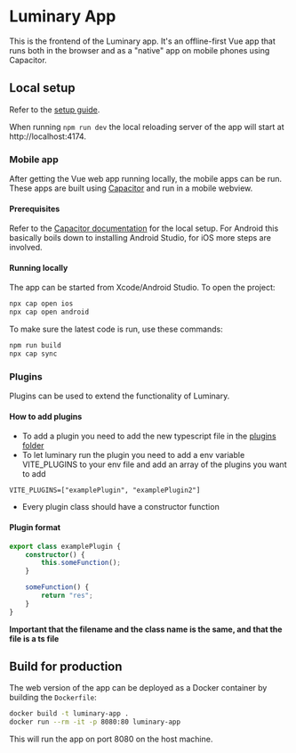 # Luminary App

This is the frontend of the Luminary app. It's an offline-first Vue app that runs both in the browser and as a "native" app on mobile phones using Capacitor.

## Local setup

Refer to the [setup guide](../docs/setup-vue-app.md).

When running `npm run dev` the local reloading server of the app will start at http://localhost:4174.

### Mobile app

After getting the Vue web app running locally, the mobile apps can be run. These apps are built using [Capacitor](https://capacitorjs.com/) and run in a mobile webview.

#### Prerequisites

Refer to the [Capacitor documentation](https://capacitorjs.com/docs/getting-started/environment-setup) for the local setup. For Android this basically boils down to installing Android Studio, for iOS more steps are involved.

#### Running locally

The app can be started from Xcode/Android Studio. To open the project:

```sh
npx cap open ios
npx cap open android
```

To make sure the latest code is run, use these commands:

```sh
npm run build
npx cap sync
```

### Plugins

Plugins can be used to extend the functionality of Luminary.

#### How to add plugins

-   To add a plugin you need to add the new typescript file in the [plugins folder](./src/plugins/)
-   To let luminary run the plugin you need to add a env variable VITE_PLUGINS to your env file and add an array of the plugins you want to add

```
VITE_PLUGINS=["examplePlugin", "examplePlugin2"]
```

-   Every plugin class should have a constructor function

#### Plugin format

```ts
export class examplePlugin {
    constructor() {
        this.someFunction();
    }

    someFunction() {
        return "res";
    }
}
```

**Important that the filename and the class name is the same, and that the file is a ts file**

## Build for production

The web version of the app can be deployed as a Docker container by building the `Dockerfile`:

```sh
docker build -t luminary-app .
docker run --rm -it -p 8080:80 luminary-app
```

This will run the app on port 8080 on the host machine.
